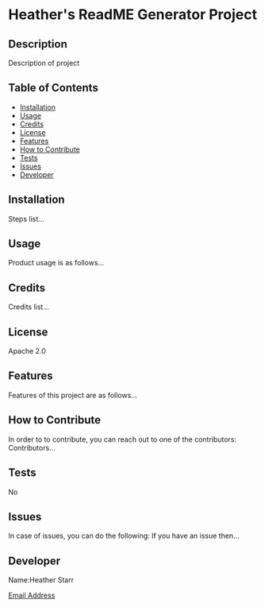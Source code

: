 # Heather's ReadME Generator Project

  ## Description
  Description of project
  
  ## Table of Contents
  
  - [Installation](#installation)
  - [Usage](#usage)
  - [Credits](#credits)
  - [License](#license)
  - [Features](#features)
  - [How to Contribute](#how-to-contribute)
  - [Tests](#tests)
  - [Issues](#issues)
  - [Developer](#developer)
  
  ## Installation
  Steps list...
  
  ## Usage
  Product usage is as follows...
  
  ## Credits
  Credits list...
  
  ## License
  Apache 2.0
  
  ## Features
  Features of this project are as follows...
  
  ## How to Contribute

  In order to to contribute, you can reach out to one of the contributors:
  Contributors...
  
  ## Tests
  No

  ## Issues
  In case of issues, you can do the following:
  If you have an issue then...

  ## Developer
  Name:Heather Starr

  [Email Address](mailto:Email@email.com)

  